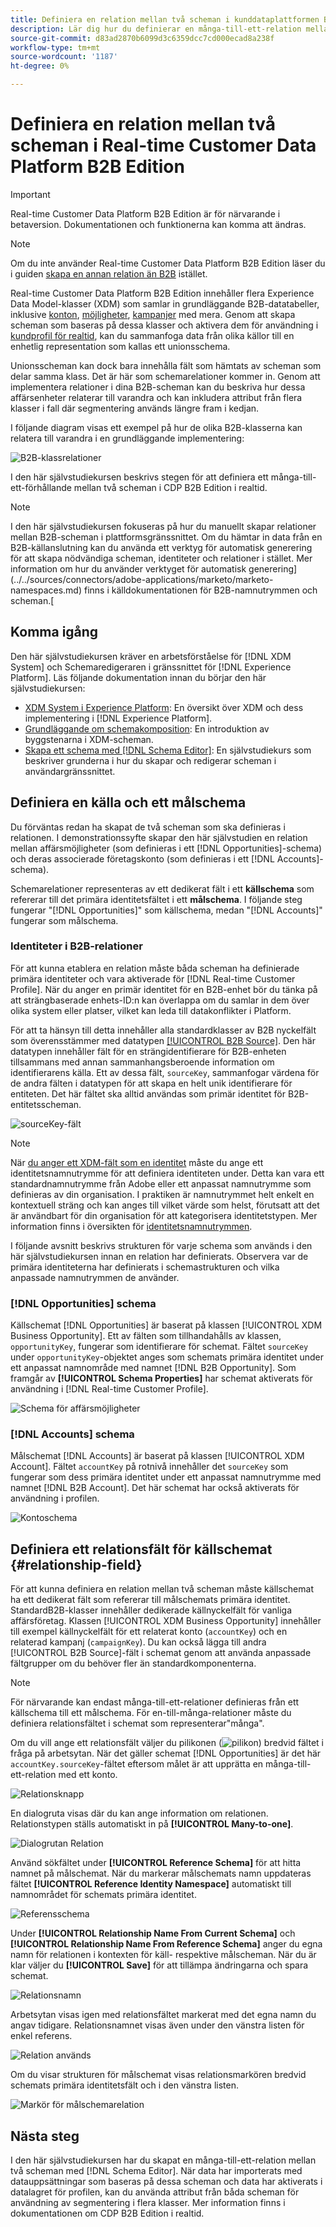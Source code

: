 ```yaml
---
title: Definiera en relation mellan två scheman i kunddataplattformen B2B Edition i realtid
description: Lär dig hur du definierar en många-till-ett-relation mellan två scheman i Real-time Customer Data Platform B2B Edition.
source-git-commit: d83ad2870b6099d3c6359dcc7cd000ecad8a238f
workflow-type: tm+mt
source-wordcount: '1187'
ht-degree: 0%

---
```


# Definiera en relation mellan två scheman i Real-time Customer Data Platform B2B Edition

>[!IMPORTANT]
>
>Real-time Customer Data Platform B2B Edition är för närvarande i betaversion. Dokumentationen och funktionerna kan komma att ändras.

>[!NOTE]
>
>Om du inte använder Real-time Customer Data Platform B2B Edition läser du i guiden [skapa en annan relation än B2B](./relationship-ui.md) istället.

Real-time Customer Data Platform B2B Edition innehåller flera Experience Data Model-klasser (XDM) som samlar in grundläggande B2B-datatabeller, inklusive [konton](../classes/b2b/business-account.md), [möjligheter](../classes/b2b/business-opportunity.md), [kampanjer](../classes/b2b/business-campaign.md) med mera. Genom att skapa scheman som baseras på dessa klasser och aktivera dem för användning i [kundprofil för realtid](../../profile/home.md), kan du sammanfoga data från olika källor till en enhetlig representation som kallas ett unionsschema.

Unionsscheman kan dock bara innehålla fält som hämtats av scheman som delar samma klass. Det är här som schemarelationer kommer in. Genom att implementera relationer i dina B2B-scheman kan du beskriva hur dessa affärsenheter relaterar till varandra och kan inkludera attribut från flera klasser i fall där segmentering används längre fram i kedjan.

I följande diagram visas ett exempel på hur de olika B2B-klasserna kan relatera till varandra i en grundläggande implementering:

![B2B-klassrelationer](../images/tutorials/relationship-b2b/classes.png)

I den här självstudiekursen beskrivs stegen för att definiera ett många-till-ett-förhållande mellan två scheman i CDP B2B Edition i realtid.

>[!NOTE]
>
>I den här självstudiekursen fokuseras på hur du manuellt skapar relationer mellan B2B-scheman i plattformsgränssnittet. Om du hämtar in data från en B2B-källanslutning kan du använda ett verktyg för automatisk generering för att skapa nödvändiga scheman, identiteter och relationer i stället. Mer information om hur du använder verktyget för automatisk generering](../../sources/connectors/adobe-applications/marketo/marketo-namespaces.md) finns i källdokumentationen för B2B-namnutrymmen och scheman.[

## Komma igång

Den här självstudiekursen kräver en arbetsförståelse för [!DNL XDM System] och Schemaredigeraren i gränssnittet för [!DNL Experience Platform]. Läs följande dokumentation innan du börjar den här självstudiekursen:

* [XDM System i Experience Platform](../home.md): En översikt över XDM och dess implementering i  [!DNL Experience Platform].
* [Grundläggande om schemakomposition](../schema/composition.md): En introduktion av byggstenarna i XDM-scheman.
* [Skapa ett schema med [!DNL Schema Editor]](create-schema-ui.md): En självstudiekurs som beskriver grunderna i hur du skapar och redigerar scheman i användargränssnittet.

## Definiera en källa och ett målschema

Du förväntas redan ha skapat de två scheman som ska definieras i relationen. I demonstrationssyfte skapar den här självstudien en relation mellan affärsmöjligheter (som definieras i ett [!DNL Opportunities]-schema) och deras associerade företagskonto (som definieras i ett [!DNL Accounts]-schema).

Schemarelationer representeras av ett dedikerat fält i ett **källschema** som refererar till det primära identitetsfältet i ett **målschema**. I följande steg fungerar &quot;[!DNL Opportunities]&quot; som källschema, medan &quot;[!DNL Accounts]&quot; fungerar som målschema.

### Identiteter i B2B-relationer

För att kunna etablera en relation måste båda scheman ha definierade primära identiteter och vara aktiverade för [!DNL Real-time Customer Profile]. När du anger en primär identitet för en B2B-enhet bör du tänka på att strängbaserade enhets-ID:n kan överlappa om du samlar in dem över olika system eller platser, vilket kan leda till datakonflikter i Platform.

För att ta hänsyn till detta innehåller alla standardklasser av B2B nyckelfält som överensstämmer med datatypen [[!UICONTROL B2B Source]](../data-types/b2b-source.md). Den här datatypen innehåller fält för en strängidentifierare för B2B-enheten tillsammans med annan sammanhangsberoende information om identifierarens källa. Ett av dessa fält, `sourceKey`, sammanfogar värdena för de andra fälten i datatypen för att skapa en helt unik identifierare för entiteten. Det här fältet ska alltid användas som primär identitet för B2B-entitetsscheman.

![sourceKey-fält](../images/tutorials/relationship-b2b/sourcekey.png)

>[!NOTE]
>
>När [du anger ett XDM-fält som en identitet](../ui/fields/identity.md) måste du ange ett identitetsnamnutrymme för att definiera identiteten under. Detta kan vara ett standardnamnutrymme från Adobe eller ett anpassat namnutrymme som definieras av din organisation. I praktiken är namnutrymmet helt enkelt en kontextuell sträng och kan anges till vilket värde som helst, förutsatt att det är användbart för din organisation för att kategorisera identitetstypen. Mer information finns i översikten för [identitetsnamnutrymmen](../../identity-service/namespaces.md).

I följande avsnitt beskrivs strukturen för varje schema som används i den här självstudiekursen innan en relation har definierats. Observera var de primära identiteterna har definierats i schemastrukturen och vilka anpassade namnutrymmen de använder.

### [!DNL Opportunities] schema

Källschemat [!DNL Opportunities] är baserat på klassen [!UICONTROL XDM Business Opportunity]. Ett av fälten som tillhandahålls av klassen, `opportunityKey`, fungerar som identifierare för schemat. Fältet `sourceKey` under `opportunityKey`-objektet anges som schemats primära identitet under ett anpassat namnområde med namnet [!DNL B2B Opportunity].
Som framgår av **[!UICONTROL Schema Properties]** har schemat aktiverats för användning i [!DNL Real-time Customer Profile].

![Schema för affärsmöjligheter](../images/tutorials/relationship-b2b/opportunities.png)

### [!DNL Accounts] schema

Målschemat [!DNL Accounts] är baserat på klassen [!UICONTROL XDM Account]. Fältet `accountKey` på rotnivå innehåller det `sourceKey` som fungerar som dess primära identitet under ett anpassat namnutrymme med namnet [!DNL B2B Account]. Det här schemat har också aktiverats för användning i profilen.

![Kontoschema](../images/tutorials/relationship-b2b/accounts.png)

## Definiera ett relationsfält för källschemat {#relationship-field}

För att kunna definiera en relation mellan två scheman måste källschemat ha ett dedikerat fält som refererar till målschemats primära identitet. StandardB2B-klasser innehåller dedikerade källnyckelfält för vanliga affärsföretag. Klassen [!UICONTROL XDM Business Opportunity] innehåller till exempel källnyckelfält för ett relaterat konto (`accountKey`) och en relaterad kampanj (`campaignKey`). Du kan också lägga till andra [!UICONTROL B2B Source]-fält i schemat genom att använda anpassade fältgrupper om du behöver fler än standardkomponenterna.

>[!NOTE]
>
>För närvarande kan endast många-till-ett-relationer definieras från ett källschema till ett målschema. För en-till-många-relationer måste du definiera relationsfältet i schemat som representerar&quot;många&quot;.

Om du vill ange ett relationsfält väljer du pilikonen (![pilikon](../images/tutorials/relationship-b2b/arrow.png)) bredvid fältet i fråga på arbetsytan. När det gäller schemat [!DNL Opportunities] är det här `accountKey.sourceKey`-fältet eftersom målet är att upprätta en många-till-ett-relation med ett konto.

![Relationsknapp](../images/tutorials/relationship-b2b/relationship-button.png)

En dialogruta visas där du kan ange information om relationen. Relationstypen ställs automatiskt in på **[!UICONTROL Many-to-one]**.

![Dialogrutan Relation](../images/tutorials/relationship-b2b/relationship-dialog.png)

Använd sökfältet under **[!UICONTROL Reference Schema]** för att hitta namnet på målschemat. När du markerar målschemats namn uppdateras fältet **[!UICONTROL Reference Identity Namespace]** automatiskt till namnområdet för schemats primära identitet.

![Referensschema](../images/tutorials/relationship-b2b/reference-schema.png)

Under **[!UICONTROL Relationship Name From Current Schema]** och **[!UICONTROL Relationship Name From Reference Schema]** anger du egna namn för relationen i kontexten för käll- respektive målscheman. När du är klar väljer du **[!UICONTROL Save]** för att tillämpa ändringarna och spara schemat.

![Relationsnamn](../images/tutorials/relationship-b2b/relationship-name.png)

Arbetsytan visas igen med relationsfältet markerat med det egna namn du angav tidigare. Relationsnamnet visas även under den vänstra listen för enkel referens.

![Relation används](../images/tutorials/relationship-b2b/relationship-applied.png)

Om du visar strukturen för målschemat visas relationsmarkören bredvid schemats primära identitetsfält och i den vänstra listen.

![Markör för målschemarelation](../images/tutorials/relationship-b2b/destination-relationship.png)

## Nästa steg

I den här självstudiekursen har du skapat en många-till-ett-relation mellan två scheman med [!DNL Schema Editor]. När data har importerats med datauppsättningar som baseras på dessa scheman och data har aktiverats i datalagret för profilen, kan du använda attribut från båda scheman för användning av segmentering i flera klasser. Mer information finns i dokumentationen om CDP B2B Edition i realtid.
